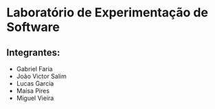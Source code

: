 # Laboratório de Experimentação de Software
## Integrantes: 
- Gabriel Faria
- João Victor Salim
- Lucas Garcia
- Maísa Pires
- Miguel Vieira
